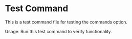 # Test Command

This is a test command file for testing the commands option.

Usage: Run this test command to verify functionality.

